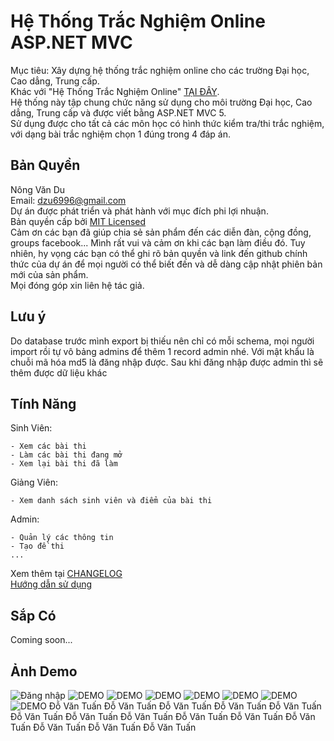 # Hệ Thống Trắc Nghiệm Online ASP.NET MVC

Mục tiêu: Xây dựng hệ thống trắc nghiệm online cho các trường Đại học, Cao dẳng, Trung cấp.<br />
Khác với "Hệ Thống Trắc Nghiệm Online" [TẠI ĐÂY](https://github.com/meesudzu/trac-nghiem-online).<br />
Hệ thống này tập chung chức năng sử dụng cho môi trường Đại học, Cao dẳng, Trung cấp và được viết bằng ASP.NET MVC 5.<br />
Sử dụng được cho tất cả các môn học có hình thức kiểm tra/thi trắc nghiệm, với dạng bài trắc nghiệm chọn 1 đúng trong 4 đáp án.

## Bản Quyền

Nông Văn Du  
Email: dzu6996@gmail.com  
Dự án được phát triển và phát hành với mục đích phi lợi nhuận.  
Bản quyền cấp bởi [MIT Licensed](LICENSE)  
Cảm ơn các bạn đã giúp chia sẻ sản phẩm đến các diễn đàn, cộng đồng, groups facebook... Mình rất vui và cảm ơn khi các bạn làm điều đó. Tuy nhiên, hy vọng các bạn có thể ghi rõ bản quyền và link đến github chính thức của dự án để mọi người có thể biết đến và dễ dàng cập nhật phiên bản mới của sản phẩm.  
Mọi đóng góp xin liên hệ tác giả.

## Lưu ý 
Do database trước mình export bị thiếu nên chỉ có mỗi schema, mọi người import rồi tự vô bảng admins để thêm 1 record admin nhé. Với mật khẩu là chuỗi mã hóa md5 là đăng nhập được. Sau khi đăng nhập được admin thì sẽ thêm được dữ liệu khác
## Tính Năng
Sinh Viên:

	- Xem các bài thi
	- Làm các bài thi đang mở
	- Xem lại bài thi đã làm
Giảng Viên:

	- Xem danh sách sinh viên và điểm của bài thi
Admin:

	- Quản lý các thông tin
	- Tạo đề thi
	...

Xem thêm tại [CHANGELOG](CHANGELOG.md)<br />
[Hướng dẫn sử dụng](GUIDE.md)
## Sắp Có
Coming soon...
## Ảnh Demo 
![Đăng nhập](demo-images/login.png)
![DEMO](demo-images/admin-index.png)
![DEMO](demo-images/student-checkpw.png)
![DEMO](demo-images/student-doing.png)
![DEMO](demo-images/student-index.png)
![DEMO](demo-images/student-preview.png)
![DEMO](demo-images/teacher-preview.png)
![DEMO](demo-images/test-mn.png)
Đỗ Văn Tuấn
Đỗ Văn Tuấn
Đỗ Văn Tuấn
Đỗ Văn Tuấn
Đỗ Văn Tuấn
Đỗ Văn Tuấn
Đỗ Văn Tuấn
Đỗ Văn Tuấn
Đỗ Văn Tuấn
Đỗ Văn Tuấn
Đỗ Văn Tuấn
Đỗ Văn Tuấn
Đỗ Văn Tuấn
Đỗ Văn Tuấn
